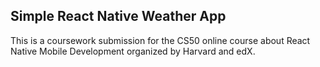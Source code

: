 ## Simple React Native Weather App

This is a coursework submission for the CS50 online course about React Native Mobile Development organized by Harvard and edX.
